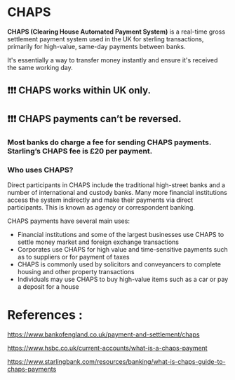 # CHAPS

**CHAPS (Clearing House Automated Payment System)** is a real-time gross settlement payment system used in the UK for sterling transactions, primarily for high-value, same-day payments between banks.

It's essentially a way to transfer money instantly and ensure it's received the same working day. 

## ❗❗❗ CHAPS works within UK only.

## ❗❗❗ CHAPS payments can’t be reversed.

### Most banks do charge a fee for sending CHAPS payments. Starling’s CHAPS fee is £20 per payment.

### Who uses CHAPS?
Direct participants in CHAPS include the traditional high-street banks and a number of international and custody banks. Many more financial institutions access the system indirectly and make their payments via direct participants. This is known as agency or correspondent banking.

CHAPS payments have several main uses:

* Financial institutions and some of the largest businesses use CHAPS to settle money market and foreign exchange transactions
* Corporates use CHAPS for high value and time-sensitive payments such as to suppliers or for payment of taxes
* CHAPS is commonly used by solicitors and conveyancers to complete housing and other property transactions
* Individuals may use CHAPS to buy high-value items such as a car or pay a deposit for a house

# References :

https://www.bankofengland.co.uk/payment-and-settlement/chaps

https://www.hsbc.co.uk/current-accounts/what-is-a-chaps-payment

https://www.starlingbank.com/resources/banking/what-is-chaps-guide-to-chaps-payments

